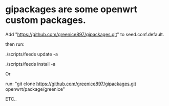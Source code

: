 # gipackages are some openwrt custom packages.
Add "https://github.com/greenice897/gipackages.git" to seed.conf.default.

then run:

./scripts/feeds update -a

./scripts/feeds install -a

Or 

run: "git clone https://github.com/greenice897/gipackages.git openwrt/package/greenice"

ETC..
